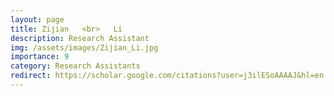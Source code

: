 ```yaml
---
layout: page
title: Zijian   <br>   Li
description: Research Assistant
img: /assets/images/Zijian_Li.jpg
importance: 9
category: Research Assistants
redirect: https://scholar.google.com/citations?user=j3ilESoAAAAJ&hl=en
---
```

